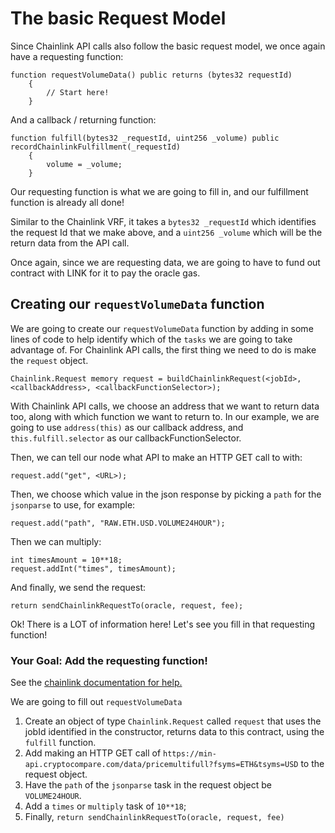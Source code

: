 
# The basic Request Model

Since Chainlink API calls also follow the basic request model, we once again have a requesting function:

```solidity
function requestVolumeData() public returns (bytes32 requestId) 
    {
        // Start here!
    }
```

And a callback / returning function:

```solidity
function fulfill(bytes32 _requestId, uint256 _volume) public recordChainlinkFulfillment(_requestId)
    {
        volume = _volume;
    }
```

Our requesting function is what we are going to fill in, and our fulfillment function is already all done!

Similar to the Chainlink VRF, it takes a `bytes32 _requestId` which identifies the request Id that we make above, and a `uint256 _volume` which will be the return data from the API call. 

Once again, since we are requesting data, we are going to have to fund out contract with LINK for it to pay the oracle gas. 

## Creating our `requestVolumeData` function

We are going to create our `requestVolumeData` function by adding in some lines of code to help identify which of the `tasks` we are going to take advantage of. For Chainlink API calls, the first thing we need to do is make the `request` object.

```solidity
Chainlink.Request memory request = buildChainlinkRequest(<jobId>, <callbackAddress>, <callbackFunctionSelector>);
```

With Chainlink API calls, we choose an address that we want to return data too, along with which function we want to return to. In our example, we are going to use `address(this)` as our callback address, and `this.fulfill.selector` as our callbackFunctionSelector. 

Then, we can tell our node what API to make an HTTP GET call to with:

```solidity
request.add("get", <URL>);
```

Then, we choose which value in the json response by picking a `path` for the `jsonparse` to use, for example:
```solidity
request.add("path", "RAW.ETH.USD.VOLUME24HOUR");
```
        
Then we can multiply:
```solidity
int timesAmount = 10**18;
request.addInt("times", timesAmount);
```
        
And finally, we send the request:
```solidity
return sendChainlinkRequestTo(oracle, request, fee);
```

Ok! There is a LOT of information here! Let's see you fill in that requesting function!

### <emoji id="checkered_flag" /> Your Goal: Add the requesting function!

See the [chainlink documentation for help.](https://docs.chain.link/docs/make-a-http-get-request/)

We are going to fill out `requestVolumeData`

1. Create an object of type `Chainlink.Request` called `request` that uses the jobId identified in the constructor, returns data to this contract, using the `fulfill` function.
2. Add making an HTTP GET call of `https://min-api.cryptocompare.com/data/pricemultifull?fsyms=ETH&tsyms=USD` to the request object.
3. Have the `path` of the `jsonparse` task in the request object be `VOLUME24HOUR`.
4. Add a `times` or `multiply` task of `10**18`;
5. Finally, `return sendChainlinkRequestTo(oracle, request, fee)`